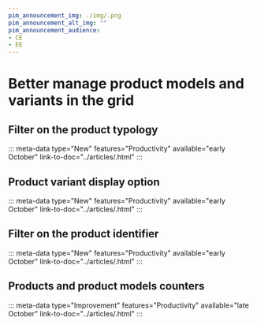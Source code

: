 ```yaml
---
pim_announcement_img: ./img/.png
pim_announcement_alt_img: ""
pim_announcement_audience:
- CE
- EE
---
```


# Better manage product models and variants in the grid

## Filter on the product typology
::: meta-data type="New" features="Productivity" available="early October" link-to-doc="../articles/.html"
:::

## Product variant display option
::: meta-data type="New" features="Productivity" available="early October" link-to-doc="../articles/.html"
:::

## Filter on the product identifier
::: meta-data type="New" features="Productivity" available="early October" link-to-doc="../articles/.html"
:::


## Products and product models counters
::: meta-data type="Improvement" features="Productivity" available="late October" link-to-doc="../articles/.html"
:::
